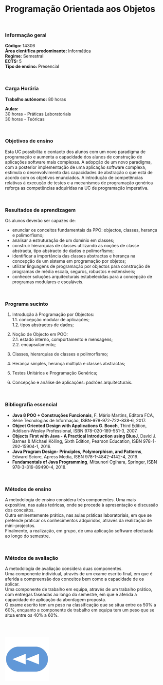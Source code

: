 # Programação Orientada aos Objetos

<br>

### Informação geral
**Código:** 14306
<br>**Área científica predominante:** Informática
<br>**Regime:** Semestral
<br>**ECTS:** 5
<br>**Tipo de ensino:** Presencial

<br>

### Carga Horária
**Trabalho autónomo:** 80  horas

**Aulas:**
<br>30  horas  -  Práticas Laboratoriais
<br>30  horas  -  Teóricas

<br>

### Objetivos de ensino
Esta UC possibilita o contacto dos alunos com um novo paradigma de programação e aumenta a capacidade dos alunos de construção de aplicações software mais complexas.
A adopção de um novo paradigma, com a posterior implementação de uma aplicação software complexa, estimula o desenvolvimento das capacidades de abstração o que está de acordo com os objetivos enunciados.
A introdução de competências relativas à execução de testes e a  mecanismos de programação genérica reforça as competências adquiridas na UC de programação imperativa.

<br>

### Resultados de aprendizagem
Os alunos deverão ser capazes de: 
- enunciar os conceitos fundamentais da PPO: objectos, classes, herança e polimorfismo; 
- analisar a estruturação de um domínio em classes; 
- construir hierarquias de classes utilizando as noções de classe abstracta, tipo abstracto de dados e polimorfismo; 
- identificar a importância das classes abstractas e herança na concepção de um sistema em programação por objetos; 
- utilizar linguagens de programação por objectos para construção de programas de média escala, seguros, robustos e extensíveis; 
- conhecer soluções arquitecturais estabelecidas para a concepção de programas modulares e escaláveis.

<br>

### Programa sucinto
1. Introdução à Programação por Objectos: 
<br>  1.1. concepção modular de aplicações; 
<br>  1.2. tipos abstractos de dados;

2. Noção de Objecto em POO: 
<br>  2.1. estado interno, comportamento e mensagens; 
<br>  2.2. encapsulamento;

3. Classes, hierarquias de classes e polimorfismo;
4. Herança simples, herança múltipla e classes abstractas;
5. Testes Unitários e Programação Genérica;
6. Concepção e análise de aplicações: padrões arquitecturais.

<br>

### Bibliografia essencial
* **Java 8 POO + Construções Funcionais**, F. Mário Martins, Editora FCA, Série Tecnologias de Informação, ISBN-978-972-722-838-6, 2017. 
* **Object Oriented Design with Applications G. Booch**, Third Edition, Addison-Wesley Professional, ISBN 978-020-189-551-3, 2007. 
* **Objects First with Java - A Practical Introduction using BlueJ**, David J. Barnes & Michael Kölling, Sixth Edition, Pearson Education, ISBN 978-1-292-15904-1, 2016.
* **Java Program Design- Principles, Polymorphism, and Patterns**, Edward Sciore, Apress Media, ISBN 978-1-4842-4142-4, 2019.
* **Fundamentals of Java Programming**, Mitsunori Ogihara, Springer, ISBN 978-3-319-89490-4, 2018.

<br>

### Métodos de ensino
A metodologia de ensino considera três componentes. Uma mais expositiva, nas aulas teóricas, onde se procede à apresentação e discussão dos conceitos.
<br>Outra eminentemente prática, nas aulas práticas laboratoriais, em que se pretende praticar os conhecimentos adquiridos, através da realização de mini-projectos.
<br>Finalmente, a realização, em grupo, de uma aplicação software efectuada ao longo do semestre.

<br>

### Métodos de avaliação
A metodologia de avaliação considera duas componentes.
<br>Uma componente individual, através de um exame escrito final, em que é aferida a compreensão dos conceitos bem como a capacidade de os aplicar.
<br>Uma componente de trabalho em equipa, através de um trabalho prático, com entregas faseadas ao longo do semestre, em que é aferida a capacidade de aplicação da abordagem proposta.
<br>O exame escrito tem um peso na classificação que se situa entre os 50% a 60%, enquanto a componente de trabalho em equipa tem um peso que se situa entre os 40% a 60%.

<br><br>

[![retroceder](https://raw.githubusercontent.com/David81820/Recursos-LCC/main/Rewind.png)](https://david81820.github.io/Recursos-LCC/2ano/2sem/POO)
